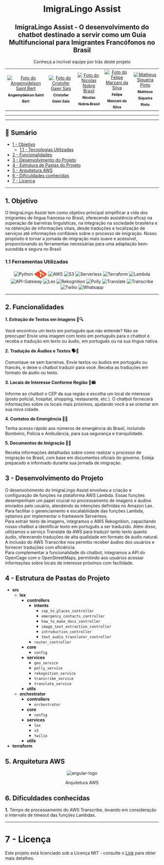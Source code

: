 
<div align="center">
  <h1>ImigraLingo Assist</h1>
</div>

<div align="center">
  <h2>ImigraLingo Assist - O desenvolvimento do chatbot destinado a servir como um Guia Multifuncional para Imigrantes Francófonos no Brasil</h2>
</div>

<div align="center">
  <p>Conheça a incrível equipe por trás deste projeto</p>
</div>

<div align="center">
  <table>
    <tr>
      <td align="center">
        <a href="https://github.com/angemydelson">
          <img src="https://avatars.githubusercontent.com/u/98717411?v=4" width="100px;" alt="Foto do Angemydelson Saint Bert"/><br>
          <sub><b>Angemydelson Saint Bert</b></sub>
        </a>
      </td>
      <td align="center">
        <a href="https://github.com/Sais01">
          <img src="https://avatars.githubusercontent.com/u/47997616?v=4" width="100px;" alt="Foto do Cristofer Gaier Sais"/><br>
          <sub><b>Cristofer Gaier Sais</b></sub>
        </a>
      </td>
      <td align="center">
        <a href="https://github.com/NicolauNobre">
          <img src="https://avatars.githubusercontent.com/u/68488845?v=4" width="100px;" alt="Foto do Nicolas Nobre Brasil"/><br>
          <sub><b>Nicolas Nobre Brasil</b></sub>
        </a>
      </td>
      <td align="center">
        <a href="https://www.linkedin.com/in/felipemarzani/">
          <img src="https://avatars.githubusercontent.com/u/107329291?v=4" width="100px;" alt="Foto do Felipe Marzani da Silva"/><br>
          <sub><b>Felipe Marzani da Silva</b></sub>
        </a>
      </td>
      <td align="center">
        <a href="https://www.linkedin.com/in/matheusspintom/">
          <img src="https://avatars.githubusercontent.com/u/95148274?v=4" width="100px;" alt="Matheus Siqueira Pinto"/><br>
          <sub><b>Matheus Siqueira Pinto</b></sub>
        </a>
      </td>
    </tr>
  </table>
</div>

---
---
## 📖 Sumário
- [1 - Objetivo](#ancora1)
  - [1.1 - Tecnologias Utilizadas](#ancora1-1)
- [2 - Funcionalidades](#ancora2)
- [3 - Desenvolvimento do Projeto](#ancora3)
- [4 - Estrutura de Pastas do Projeto](#ancora4)
- [5 - Arquitetura AWS](#ancora5)
- [6 - Dificuldades conhecidas](#ancora6)
- [7 - Licença](#ancora7)

---

<a id="ancora1"></a>

## 1. Objetivo

  O ImigraLingo Assist tem como objetivo principal simplificar a vida dos imigrantes de língua francesa no Brasil, oferecendo assistência eficaz na superação de barreiras linguísticas, na integração na sociedade brasileira e na obtenção de informações vitais, desde traduções e localização de serviços até informações confiáveis sobre o processo de imigração. Nosso propósito é tornar a jornada de imigração mais suave e acessível, proporcionando as ferramentas necessárias para uma adaptação bem-sucedida e segura no Brasil.

<a id="ancora1-1"></a>
### 1.1 Ferramentas Utilizadas

<div align="center">
  <img align="center" alt="Python" height="30" src="https://upload.wikimedia.org/wikipedia/commons/c/c3/Python-logo-notext.svg" />
  <img align="center" alt="Git" height="28" width="42" src="https://raw.githubusercontent.com/devicons/devicon/master/icons/git/git-original.svg">
  <img align="center" alt="AWS" height="28" width="42" src="https://upload.wikimedia.org/wikipedia/commons/thumb/9/93/Amazon_Web_Services_Logo.svg/1024px-Amazon_Web_Services_Logo.svg.png" />
  <img align="center" alt="S3" height="28" width="42" src="https://d2q66yyjeovezo.cloudfront.net/icon/c0828e0381730befd1f7a025057c74fb-43acc0496e64afba82dbc9ab774dc622.svg" />
  <img align="center" alt="Serverless" height="28" width="42" src="https://assets-global.website-files.com/60acbb950c4d6606963e1fed/611631cd314b2abec6c29ec0_bolt.svg" />
  <img align="center" alt="Terraform" height="28" src="https://i.pinimg.com/originals/28/ec/74/28ec7440a57536eebad2931517aa1cce.png" />
  <img align="center" alt="Lambda" height="28" width="42" src="https://d2q66yyjeovezo.cloudfront.net/icon/945f3fc449518a73b9f5f32868db466c-926961f91b072604c42b7f39ce2eaf1c.svg" />
  <img align="center" alt="API-Gateway" height="28" width="42" src="https://d2q66yyjeovezo.cloudfront.net/icon/fb0cde6228b21d89ec222b45efec54e7-0856e92285f4e7ed254b2588d1fe1829.svg" />
  <img align="center" alt="Lex" height="28" width="42" src="https://d2q66yyjeovezo.cloudfront.net/icon/16660b27a03cc547adc54a269bc4a69e-7d762d8739de54214018a7d757540c79.svg" />
  <img align="center" alt="Rekognition" height="28" width="42" src="https://d2q66yyjeovezo.cloudfront.net/icon/b7cb336b98f3c4db02fb13d4d671df5e-37a81abbdae00bac12e1ffcd0776093b.svg" />
  <img align="center" alt="Polly" height="28" width="42" src="https://d2q66yyjeovezo.cloudfront.net/icon/8ca4245f09e5a6ecf058c15cca9ac9b6-4a6ec5b037b363b8f33064d09d4f40ab.svg" />
  <img align="center" alt="Translate" height="28" width="42" src="https://d2q66yyjeovezo.cloudfront.net/icon/fc46e26a907870744758b76166150f62-76c22bfd03882310f44da5a6a9590864.svg" />
  <img align="center" alt="Transcribe" height="28" width="42" src="https://d2q66yyjeovezo.cloudfront.net/icon/762bf9a0fc087fbb4ba021a3cee6edaf-2578b25de7cbb06633f39903ccc90d08.svg" />
  <img align="center" alt="Twilio" height="28"  src="https://upload.wikimedia.org/wikipedia/commons/thumb/7/7e/Twilio-logo-red.svg/2560px-Twilio-logo-red.svg.png" />
  <img align="center" alt="Whatsapp" height="28"  src="https://www.pngkit.com/png/full/3-36604_whatsapp-png.png" />
</div>


---

<a id="ancora2"></a>

## 2. Funcionalidades
  
  **1. Extração de Textos em Imagens 📸🔍**

  Você encontrou um texto em português que não entende? Não se preocupe! Envie uma imagem com texto em português para o chatbot e receba a tradução em texto ou áudio, em português ou na sua língua nativa.

  **2. Tradução de Áudios e Textos 🗣️📜**

  Comunique-se sem barreiras. Envie textos ou áudios em português ou francês, e deixe o chatbot traduzir para você. Receba as traduções em formato de áudio ou texto.

  **3. Locais de Interesse Conforme Região 🌆📻**

  Informe ao chatbot o CEP da sua região e escolha um local de interesse (posto policial, hospital, shopping, restaurante, etc.). O chatbot fornecerá informações sobre os locais mais próximos, ajudando você a se orientar em sua nova cidade.

  **4. Contatos de Emergência 🚨🏥**

  Tenha acesso rápido aos números de emergência do Brasil, incluindo Bombeiro, Polícia e Ambulância, para sua segurança e tranquilidade.

  **5. Documentos de Imigração 📄🌐**

  Receba informações detalhadas sobre como realizar o processo de imigração no Brasil, com base em documentos oficiais do governo. Esteja preparado e informado durante sua jornada de imigração.

<a id="ancora3"></a>

## 3 - Desenvolvimento do Projeto
  
O desenvolvimento do ImigraLingo Assist envolveu a criação e configuração de funções na plataforma AWS Lambda. Essas funções desempenham um papel crucial no processamento de imagens e áudios enviados pelo usuário, atendendo às intenções definidas no Amazon Lex. Para facilitar o gerenciamento e escalabilidade das funções Lambda, optamos por implementar o framework Serverless.
<br>
Para extrair texto de imagens, integramos o AWS Rekognition, capacitando nosso chatbot a identificar texto em português a ser traduzido. Além disso, utilizamos o serviço Translate da AWS para traduzir tanto texto quanto áudio, oferecendo traduções de alta qualidade em formato de áudio natural. A inclusão do AWS Transcribe nos permitiu receber áudios dos usuários e fornecer traduções com eficiência.
<br>
Para complementar a funcionalidade do chatbot, integramos a API do OpenCage com o OpenStreetMaps, permitindo aos usuários acessar informações sobre locais de interesse próximos com facilidade.

<a id="ancora4"></a>

## 4 - Estrutura de Pastas do Projeto
- **src**
  - **lex**
    - **controllers**
      - **intents**
        - `cep_to_places_controller`
        - `emergency_contacts_controller`
        - `how_to_make_docs_controller`
        - `image_text_extraction_controller`
        - `introduction_controller`
        - `text_audio_translater_controller`
      - `router_controller`
    - **core**
      - `config`
    - **services**
      - `geo_service`
      - `polly_service`
      - `rekognition_service`
      - `transcribe_service`
      - `translate_service`
    - **utils**
  - **orchestrator**
    - **controllers**
      - `orchestrator`
    - **core**
      - `config`
    - **services**
      - `lex`
      - `s3`
      - `twilio`
    - **utils**
- **terraform**

<a id="ancora5"></a>

## 5. Arquitetura AWS

<div align="center">
  <img src="docImages/finalSprintAWSArch.png" alt="angular-logo">
  <p> Arquitetura AWS
</div>

<a id="ancora6"></a>

## 6. Dificuldades conhecidas

  **1.** Tempo de processamento do AWS Transcribe, levando em consideração o intervalo de timeout das funções Lambdas. 


---

<a id="ancora7"></a>

# 7 - Licença

Este projeto está licenciado sob a Licença MIT - consulte o [Link](https://mit-license.org/) para obter mais detalhes.
